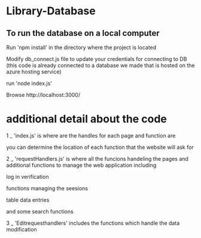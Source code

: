 # Library-Database

## To run the database on a local computer

Run 'npm install' in the directory where the project is located

Modify db_connect.js file to update your credentials for connecting to DB
(this code is already connected to a database we made that is hosted on the azure hosting service)

run 'node index.js'

Browse http://localhost:3000/ 

# additional detail about the code

1 _ 'index.js' is where are the handles for each page and function are

you can determine the location of each function that the website will ask for


2 _ 'requestHandlers.js' is where all the funcions handeling the pages and additional functions to manage the 
web application including 

log in verification

functions managing the seesions

table data entries 

and some search functions


3 _ 'Editrequesthandlers' includes the functions which handle the data modification



